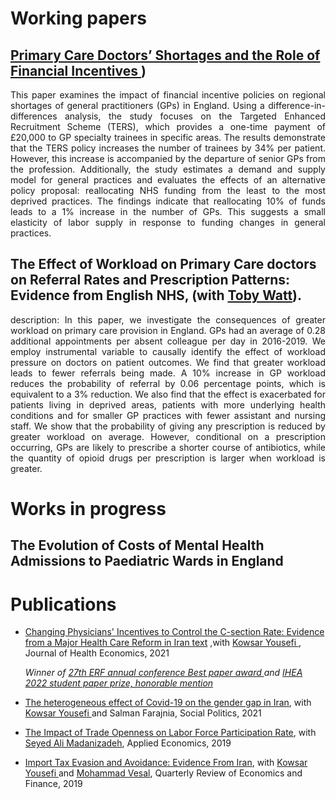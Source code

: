   
# Working papers
## <a href="https://www.dropbox.com/scl/fi/20een163uhwgh45qkgn9x/GP-shortages.pdf?rlkey=2lzt2ao6cejb3k8j1qcqdoavr&dl=0" target=_blank>Primary Care Doctors’ Shortages and the Role of Financial Incentives </a>)
 <p align="justify">
This paper examines the impact of financial incentive policies on regional shortages of general practitioners (GPs) in England. Using a difference-in-differences analysis, the study focuses on the Targeted Enhanced Recruitment Scheme (TERS), which provides a one-time payment of £20,000 to GP specialty trainees in specific areas. The results demonstrate that the TERS policy increases the number of trainees by 34% per patient. However, this increase is accompanied by the departure of senior GPs from the profession. Additionally, the study estimates a demand and supply model for general practices and evaluates the effects of an alternative policy proposal: reallocating NHS funding from the least to the most deprived practices. The findings indicate that reallocating 10% of funds leads to a 1% increase in the number of GPs. This suggests a small elasticity of labor supply in response to funding changes in general practices. </p>

## The Effect of Workload on Primary Care doctors on Referral Rates and Prescription Patterns: Evidence from English NHS, (with <a href="https://www.health.org.uk/about-the-health-foundation/our-people/REAL-centre-team/toby-watt" target="_blank">Toby Watt</a>).
<p align="justify">
description: In this paper, we investigate the consequences of greater workload on primary care provision in England. GPs had an average of 0.28 additional appointments per absent colleague per day in 2016-2019. We employ instrumental variable to causally identify the effect of workload pressure on doctors on patient outcomes. We find that greater workload leads to fewer referrals being made. A 10% increase in GP workload reduces the probability of referral by 0.06 percentage points, which is equivalent to a 3% reduction. We also find that the effect is exacerbated for patients living in deprived areas, patients with more underlying health conditions and for smaller GP practices with fewer assistant and nursing staff. We show that the probability of giving any prescription is reduced by greater workload on average. However, conditional on a prescription occurring, GPs are likely to prescribe a shorter course of antibiotics, while the quantity of opioid drugs per prescription is larger when workload is greater.
</p>

# Works in progress
## The Evolution of Costs of Mental Health Admissions to Paediatric Wards in England

# Publications
  - <a href="https://www.sciencedirect.com/science/article/abs/pii/S0167629621000990" target="_blank">Changing Physicians' Incentives to Control the C-section Rate: Evidence from a Major Health Care Reform in Iran text</a> ,with <a href="https://economics.ut.ac.ir/en/~kyousefi" target="_blank">Kowsar Yousefi </a>, Journal of Health Economics, 2021
    
    <i> Winner of <a href="https://www.youtube.com/watch?v=fak7X6MsY0I&t=1904s" target="_blank">27th ERF annual conference Best paper award </a> and <a href="https://healtheconomics.org/awards/" target="_blank"> IHEA 2022 student paper prize, honorable mention </a> </i>
  - <a href="https://academic.oup.com/sp/article-abstract/29/4/1192/6458097" target="_blank">The heterogeneous effect of Covid-19 on the gender gap in Iran</a>, with <a href="https://economics.ut.ac.ir/en/~kyousefi" target="_blank">Kowsar Yousefi </a> and Salman Farajnia, Social Politics, 2021
  - <a href="https://www.tandfonline.com/doi/abs/10.1080/00036846.2018.1558350" target="_blank">The Impact of Trade Openness on Labor Force Participation Rate</a>, with <a href="https://gsme.sharif.edu/~madanizadeh/" target="_blank">Seyed Ali Madanizadeh</a>, Applied Economics, 2019
  - <a href="https://www.sciencedirect.com/science/article/abs/pii/S1062976918302217" target="_blank">Import Tax Evasion and Avoidance: Evidence From Iran</a>, with <a href="https://economics.ut.ac.ir/en/~kyousefi" target="_blank">Kowsar Yousefi </a> and <a href="https://gsme.sharif.edu/~vesal/" target="_blank">Mohammad Vesal</a>, Quarterly Review of Economics and Finance, 2019




